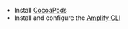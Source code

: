 * Install [CocoaPods](https://guides.cocoapods.org/)
* Install and configure the [Amplify CLI](~/cli/start/install.md)